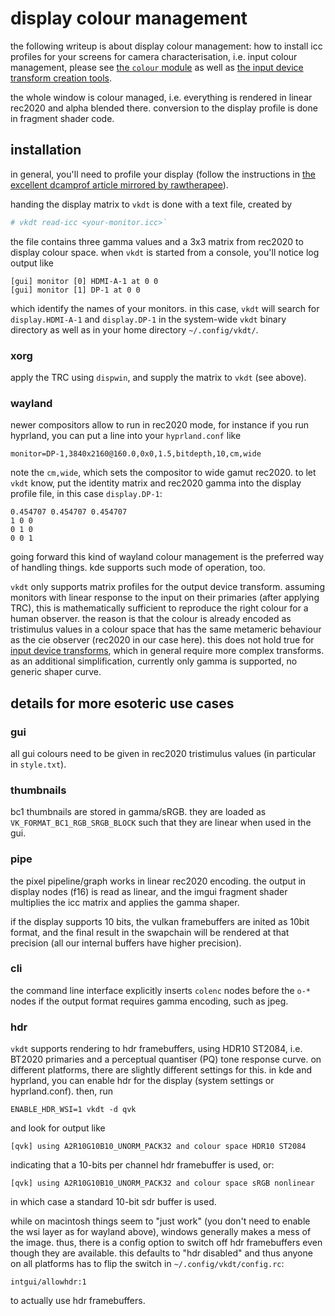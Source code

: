 # display colour management

the following writeup is about display colour management: how to install icc
profiles for your screens for camera characterisation, i.e. input colour
management, please see
[the `colour` module](../../../src/pipe/modules/colour/readme.md)
as well as
[the input device transform creation tools](../../../src/tools/clut/readme.md).


the whole window is colour managed, i.e. everything is rendered in linear
rec2020 and alpha blended there. conversion to the display profile is done in
fragment shader code.

## installation
in general, you'll need to profile your display (follow the instructions in
[the excellent dcamprof article mirrored by
rawtherapee](https://rawtherapee.com/mirror/dcamprof/argyll-display.html)).

handing the display matrix to `vkdt` is done with a text file, created by
```bash
# vkdt read-icc <your-monitor.icc>`
```
the file contains three gamma values and a 3x3 matrix from rec2020 to display
colour space. when `vkdt` is started from a console, you'll notice log output
like
```
[gui] monitor [0] HDMI-A-1 at 0 0
[gui] monitor [1] DP-1 at 0 0
```
which identify the names of your monitors. in this case, `vkdt` will search
for `display.HDMI-A-1` and `display.DP-1` in the system-wide `vkdt` binary
directory as well as in your home directory `~/.config/vkdt/`.

### xorg
apply the TRC using `dispwin`, and supply the matrix to `vkdt` (see above).

### wayland
newer compositors allow to run in rec2020 mode, for instance if you run
hyprland, you can put a line into your `hyprland.conf` like
```
monitor=DP-1,3840x2160@160.0,0x0,1.5,bitdepth,10,cm,wide
```
note the `cm,wide`, which sets the compositor to wide gamut rec2020. to
let `vkdt` know, put the identity matrix and rec2020 gamma into the display
profile file, in this case `display.DP-1`:
```
0.454707 0.454707 0.454707
1 0 0
0 1 0
0 0 1
```
going forward this kind of wayland colour management is the preferred way
of handling things. kde supports such mode of operation, too.


`vkdt` only supports matrix profiles for the output device transform. assuming
monitors with linear response to the input on their primaries (after applying
TRC), this is mathematically sufficient to reproduce the right colour for a
human observer. the reason is that the colour is already encoded as tristimulus
values in a colour space that has the same metameric behaviour as the cie
observer (rec2020 in our case here). this does not hold true for [input device
transforms](../../../src/tools/clut/readme.md), which in general require more complex
transforms.
as an additional simplification, currently only gamma is supported, no generic
shaper curve.


## details for more esoteric use cases

### gui
all gui colours need to be given in rec2020 tristimulus values (in particular
in `style.txt`).

### thumbnails
bc1 thumbnails are stored in gamma/sRGB. they are loaded as
`VK_FORMAT_BC1_RGB_SRGB_BLOCK` such that they are linear
when used in the gui.

### pipe
the pixel pipeline/graph works in linear rec2020 encoding.
the output in display nodes (f16) is read as linear, and the
imgui fragment shader multiplies the icc matrix and applies
the gamma shaper.

if the display supports 10 bits, the vulkan framebuffers are
inited as 10bit format, and the final result in the swapchain
will be rendered at that precision (all our internal buffers
have higher precision).

### cli
the command line interface explicitly inserts `colenc` nodes before
the `o-*` nodes if the output format requires gamma encoding,
such as jpeg.

### hdr

`vkdt` supports rendering to hdr framebuffers, using HDR10 ST2084, i.e. BT2020
primaries and a perceptual quantiser (PQ) tone response curve.
on different platforms, there are slightly different settings for this. in kde
and hyprland, you can enable hdr for the display (system settings or hyprland.conf).
then, run
```
ENABLE_HDR_WSI=1 vkdt -d qvk
```
and look for output like
```
[qvk] using A2R10G10B10_UNORM_PACK32 and colour space HDR10 ST2084
```
indicating that a 10-bits per channel hdr framebuffer is used, or:
```
[qvk] using A2R10G10B10_UNORM_PACK32 and colour space sRGB nonlinear
```
in which case a standard 10-bit sdr buffer is used.

while on macintosh things seem to "just work" (you don't need to enable the wsi
layer as for wayland above), windows generally makes a mess of the image.
thus, there is a config option to switch off hdr framebuffers even though they are
available. this defaults to "hdr disabled" and thus anyone on all platforms has to
flip the switch in `~/.config/vkdt/config.rc`:
```
intgui/allowhdr:1
```
to actually use hdr framebuffers.
